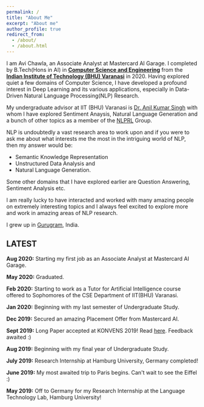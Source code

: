 ```yaml
---
permalink: /
title: "About Me"
excerpt: "About me"
author_profile: true
redirect_from: 
  - /about/
  - /about.html
---
```


I am Avi Chawla, an Associate Analyst at Mastercard AI Garage. I completed by B.Tech(Hons in AI) in [**Computer Science and Engineering**](https://www.iitbhu.ac.in/dept/cse) from the [**Indian Institute of Technology (BHU) Varanasi**](https://www.iitbhu.ac.in/) in 2020.
Having explored quiet a few domains of Computer Science, I have developed a profound interest in Deep Learning and its various applications, especially in Data-Driven Natural Language Processing(NLP) Research. 

My undergraduate advisor at IIT (BHU) Varanasi is [Dr. Anil Kumar Singh](https://www.iitbhu.ac.in/dept/cse/people/aksinghcse) with whom I have explored Sentiment Anaysis, Natural Language Generation and a bunch of other topics as a member of the [NLPRL](http://nlprl.iitbhu.ac.in/) Group. 


NLP is undoubtedly a vast research area to work upon and if you were to ask me about what interests me the most in the intriguing world of NLP, then my answer would be:
 - Semantic Knowledge Representation
 - Unstructured Data Analysis and
 - Natural Language Generation.

Some other domains that I have explored earlier are Question Answering, Sentiment Analysis etc.

I am really lucky to have interacted and worked with many amazing people on extremely interesting topics and I always feel excited to explore more and work in amazing areas of NLP research.  

I grew up in [Gurugram](https://en.wikipedia.org/wiki/Gurgaon), India.

## **LATEST**


**Aug 2020:** Starting my first job as an Associate Analyst at Mastercard AI Garage.

**May 2020:** Graduated.

**Feb 2020:** Starting to work as a Tutor for Artificial Intelligence course offered to Sophomores of the CSE Department of IIT(BHU) Varanasi.

**Jan 2020:** Beginning with my last semester of Undergraduate Study.

**Dec 2019:** Secured an amazing Placement Offer from Mastercard AI.

**Sept 2019:** Long Paper accepted at KONVENS 2019! Read [here](https://arxiv.org/pdf/1909.10430.pdf). Feedback awaited :)

**Aug 2019:** Beginning with my final year of Undergraduate Study. 

**July 2019:** Research Internship at Hamburg University, Germany completed!

**June 2019:** My most awaited trip to Paris begins. Can't wait to see the Eiffel :)

**May 2019:** Off to Germany for my Research Internship at the Language Technology Lab, Hamburg University!



